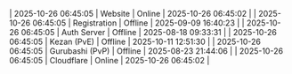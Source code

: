 | 2025-10-26 06:45:05 | Website | Online | 2025-10-26 06:45:02 |
| 2025-10-26 06:45:05 | Registration | Offline | 2025-09-09 16:40:23 |
| 2025-10-26 06:45:05 | Auth Server | Offline | 2025-08-18 09:33:31 |
| 2025-10-26 06:45:05 | Kezan (PvE) | Offline | 2025-10-11 12:51:30 |
| 2025-10-26 06:45:05 | Gurubashi (PvP) | Offline | 2025-08-23 21:44:06 |
| 2025-10-26 06:45:05 | Cloudflare | Online | 2025-10-26 06:45:02 |
